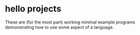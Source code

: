 # hello projects
These are (for the most part) working minimal example programs demonstrating how to use some aspect of a language. 

